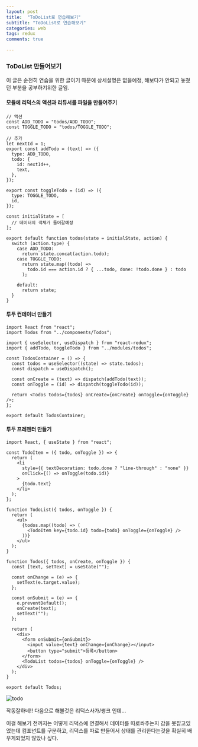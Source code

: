 ```yaml
---
layout: post
title:  "ToDoList로 연습해보기"
subtitle: "ToDoList로 연습해보기"
categories: web
tags: redux
comments: true

---
```


### ToDoList 만들어보기

이 글은 순전히 연습을 위한 글이기 때문에 상세설명은 없을예정, 해보다가 안되고 놓쳤던 부분을 공부하기위한 글임.

#### 모듈에 리덕스의 액션과 리듀서를 파일을 만들어주기

```
// 액션 
const ADD_TODO = "todos/ADD_TODO";
const TOGGLE_TODO = "todos/TOGGLE_TODO";

// 추가
let nextId = 1;
export const addTodo = (text) => ({
  type: ADD_TODO,
  todo: {
    id: nextId++,
    text,
  },
});

export const toggleTodo = (id) => ({
  type: TOGGLE_TODO,
  id,
});

const initialState = [
  // 데이터의 객체가 들어갈예정
];

export default function todos(state = initialState, action) {
  switch (action.type) {
    case ADD_TODO:
      return state.concat(action.todo);
    case TOGGLE_TODO:
      return state.map((todo) =>
        todo.id === action.id ? { ...todo, done: !todo.done } : todo
      );

    default:
      return state;
  }
}
```

#### 투두 컨테이너 만들기

```
import React from "react";
import Todos from "../components/Todos";

import { useSelector, useDispatch } from "react-redux";
import { addTodo, toggleTodo } from "../modules/todos";

const TodosContainer = () => {
  const todos = useSelector((state) => state.todos);
  const dispatch = useDispatch();

  const onCreate = (text) => dispatch(addTodo(text));
  const onToggle = (id) => dispatch(toggleTodo(id));

  return <Todos todos={todos} onCreate={onCreate} onToggle={onToggle} />;
};

export default TodosContainer;

```

#### 투두 프레젠터 만들기

```
import React, { useState } from "react";

const TodoItem = ({ todo, onToggle }) => {
  return (
    <li
      style={{ textDecoration: todo.done ? "line-through" : "none" }}
      onClick={() => onToggle(todo.id)}
    >
      {todo.text}
    </li>
  );
};

function TodoList({ todos, onToggle }) {
  return (
    <ul>
      {todos.map((todo) => (
        <TodoItem key={todo.id} todo={todo} onToggle={onToggle} />
      ))}
    </ul>
  );
}

function Todos({ todos, onCreate, onToggle }) {
  const [text, setText] = useState("");

  const onChange = (e) => {
    setText(e.target.value);
  };

  const onSubmit = (e) => {
    e.preventDefault();
    onCreate(text);
    setText("");
  };

  return (
    <div>
      <form onSubmit={onSubmit}>
        <input value={text} onChange={onChange}></input>
        <button type="submit">등록</button>
      </form>
      <TodoList todos={todos} onToggle={onToggle} />
    </div>
  );
}

export default Todos;
```

![todo](https://user-images.githubusercontent.com/56789064/118530700-e96e9480-b77f-11eb-90c3-63117f2899f3.gif)

작동잘하네!! 다음으로 해볼것은 리덕스사가/썽크 인데...

이걸 해보기 전까지는 어떻게 리덕스에 연결해서 데이터를 따로쏴주는지 감을 못잡고있었는데
컴포넌트를 구분하고, 리덕스를 따로 만들어서 상태를 관리한다는것을 확실히 배우게되었지 않았나 싶다.